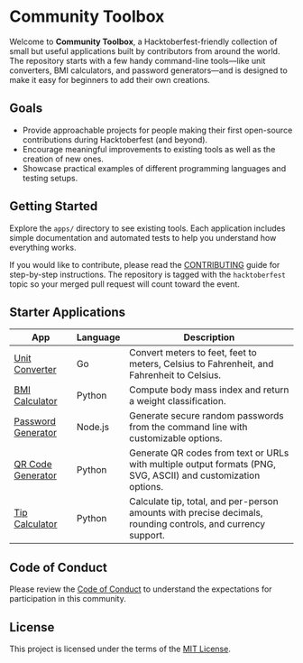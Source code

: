 # Community Toolbox

Welcome to **Community Toolbox**, a Hacktoberfest-friendly collection of small but
useful applications built by contributors from around the world. The repository
starts with a few handy command-line tools—like unit converters, BMI
calculators, and password generators—and is designed to make it easy for
beginners to add their own creations.

## Goals

- Provide approachable projects for people making their first open-source
  contributions during Hacktoberfest (and beyond).
- Encourage meaningful improvements to existing tools as well as the creation
  of new ones.
- Showcase practical examples of different programming languages and testing
  setups.

## Getting Started

Explore the `apps/` directory to see existing tools. Each application includes
simple documentation and automated tests to help you understand how everything
works.

If you would like to contribute, please read the
[CONTRIBUTING](CONTRIBUTING.md) guide for step-by-step instructions. The
repository is tagged with the `hacktoberfest` topic so your merged pull request
will count toward the event.

## Starter Applications

| App | Language | Description |
| --- | --- | --- |
| [Unit Converter](apps/unit-converter) | Go | Convert meters to feet, feet to meters, Celsius to Fahrenheit, and Fahrenheit to Celsius. |
| [BMI Calculator](apps/bmi_calculator) | Python | Compute body mass index and return a weight classification. |
| [Password Generator](apps/password-generator) | Node.js | Generate secure random passwords from the command line with customizable options. |
| [QR Code Generator](apps/qr-generator) | Python | Generate QR codes from text or URLs with multiple output formats (PNG, SVG, ASCII) and customization options. |
| [Tip Calculator](apps/tip-calculator) | Python | Calculate tip, total, and per-person amounts with precise decimals, rounding controls, and currency support. |

## Code of Conduct

Please review the [Code of Conduct](CODE_OF_CONDUCT.md) to understand the
expectations for participation in this community.

## License

This project is licensed under the terms of the [MIT License](LICENSE).
